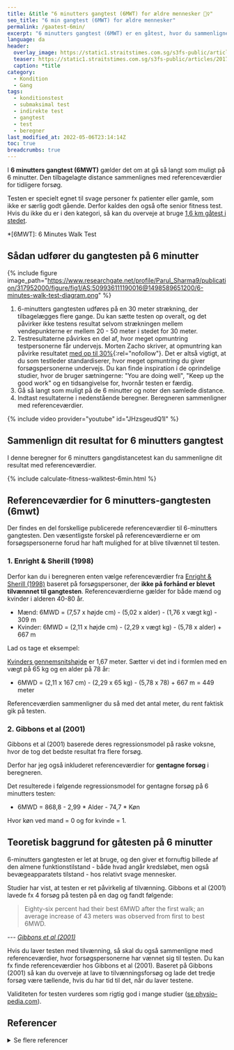 ```yaml
---
title: &title "6 minutters gangtest (6MWT) for ældre mennesker 🚶‍♀️"
seo_title: "6 min gangtest (6MWT) for ældre mennesker"
permalink: /gaatest-6min/
excerpt: "6 minutters gangtest (6MWT) er en gåtest, hvor du sammenligner din tilbagelagte distance i forhold til andre mennesker i samme aldersgruppe som dig selv. Gangtesten henvender sig til relativt fysisk svage personer."
language: da
header:
  overlay_image: https://static1.straitstimes.com.sg/s3fs-public/articles/2017/09/04/20170904_1504497527583_2073451859691958_16_amyama4_zuann.jpg
  teaser: https://static1.straitstimes.com.sg/s3fs-public/articles/2017/09/04/20170904_1504497527583_2073451859691958_16_amyama4_zuann.jpg
  caption: *title
category:
  - Kondition
  - Gang
tags:
  - konditionstest
  - submaksimal test
  - indirekte test
  - gangtest
  - test
  - beregner
last_modified_at: 2022-05-06T23:14:14Z
toc: true
breadcrumbs: true
---
```


I **6 minutters gangtest (6MWT)** gælder det om at gå så langt som muligt på 6 minutter. Den tilbagelagte distance sammenlignes med referenceværdier for tidligere forsøg.

Testen er specielt egnet til svage personer fx patienter eller gamle, som ikke er særlig godt gående. Derfor kaldes den også ofte senior fitness test. Hvis du ikke du er i den kategori, så kan du overveje at bruge [1,6 km gåtest i stedet](/gaatest/).

*[6MWT]: 6 Minutes Walk Test

## Sådan udfører du gangtesten på 6 minutter

{% include figure image_path="https://www.researchgate.net/profile/Parul_Sharma9/publication/317952000/figure/fig1/AS:509936111190016@1498589651200/6-minutes-walk-test-diagram.png" %}

1. 6-minutters gangtesten udføres på en 30 meter strækning, der tilbagelægges flere gange. Du kan sætte testen op overalt, og det påvirker ikke testens resultat selvom strækningen mellem vendepunkterne er mellem 20 - 50 meter i stedet for 30 meter.
2. Testresultaterne påvirkes en del af, hvor meget opmuntring testpersonerne får undervejs. Morten Zacho skriver, at opmuntring kan påvirke resultatet [med op til 30%](https://web.archive.org/web/20150403145323/http://www.motion-online.dk/konditionstraening/testning/6_min_gaa-test/){:rel="nofollow"}. Det er altså vigtigt, at du som testleder standardiserer, hvor meget opmuntring du giver forsøgspersonerne undervejs. Du kan finde inspiration i de oprindelige studier, hvor de bruger sætningerne: "You are doing well", "Keep up the good work" og en tidsangivelse for, hvornår testen er færdig.
3. Gå så langt som muligt på de 6 minutter og noter den samlede distance.
4. Indtast resultaterne i nedenstående beregner. Beregneren sammenligner med referenceværdier.

{% include video provider="youtube" id="JHzsgeudQ1I" %}

## Sammenlign dit resultat for 6 minutters gangtest

I denne beregner for 6 minutters gangdistancetest kan du sammenligne dit resultat med referenceværdier.

{% include calculate-fitness-walktest-6min.html %}

## Referenceværdier for 6 minutters-gangtesten (6mwt)

Der findes en del forskellige publicerede referenceværdier til 6-minutters gangtesten. Den væsentligste forskel på referenceværdierne er om forsøgspersonerne forud har haft mulighed for at blive tilvænnet til testen.

### 1. Enright & Sherill (1998)

Derfor kan du i beregneren enten vælge referenceværdier fra [Enright & Sherill (1998)](https://pubmed.ncbi.nlm.nih.gov/9817683/) baseret på forsøgspersoner, der **ikke på forhånd er blevet tilvænnnet til gangtesten**. Referenceværdierne gælder for både mænd og kvinder i alderen 40-80 år.

- Mænd: 6MWD = (7,57 x højde cm) - (5,02 x alder) - (1,76 x vægt kg) - 309 m
- Kvinder: 6MWD = (2,11 x højde cm) - (2,29 x vægt kg) - (5,78 x alder) + 667 m

Lad os tage et eksempel:

[Kvinders gennemsnitshøjde](/hvad-er-gennemsnitshoejden-i-danmark/) er 1,67 meter. Sætter vi det ind i formlen med en vægt på 65 kg og en alder på 78 år:

- 6MWD = (2,11 x 167 cm) - (2,29 x 65 kg) - (5,78 x 78) + 667 m = 449 meter

Referenceværdien sammenligner du så med det antal meter, du rent faktisk gik på testen.

### 2. Gibbons et al (2001)

Gibbons et al (2001) baserede deres regressionsmodel på raske voksne, hvor de tog det bedste resultat fra flere forsøg.

Derfor har jeg også inkluderet referenceværdier for **gentagne forsøg** i beregneren.

Det resulterede i følgende regressionsmodel for gentagne forsøg på 6 minutters testen:

- 6MWD = 868,8 - 2,99 * Alder - 74,7 * Køn

Hvor køn ved mand = 0 og for kvinde = 1.

## Teoretisk baggrund for gåtesten på 6 minutter

6-minutters gangtesten er let at bruge, og den giver et fornuftig billede af den almene funktionstilstand - både hvad angår kredsløbet, men også bevægeapparatets tilstand - hos relativt svage mennesker.

Studier har vist, at testen er ret påvirkelig af tilvænning. Gibbons et al (2001) lavede fx 4 forsøg på testen på en dag og fandt følgende:

> Eighty-six percent had their best 6MWD after the first walk; an average increase of 43 meters was observed from first to best 6MWD.

--- <cite>[Gibbons et al (2001)](https://pubmed.ncbi.nlm.nih.gov/11314289/)</cite>

Hvis du laver testen med tilvænning, så skal du også sammenligne med referenceværdier, hvor forsøgspersonerne har vænnet sig til testen. Du kan fx finde referenceværdier hos Gibbons et al (2001). Baseret på Gibbons (2001) så kan du overveje at lave to tilvænningsforsøg og lade det tredje forsøg være tællende, hvis du har tid til det, når du laver testene.

Validiteten for testen vurderes som rigtig god i mange studier ([se physio-pedia.com](https://www.physio-pedia.com/Six_Minute_Walk_Test_/_6_Minute_Walk_Test)).

## Referencer

<details markdown="1">
  <summary>Se flere referencer</summary>

- Enright, P. L., og D. L. Sherrill. 1998. “Reference Equations for the Six-Minute Walk in Healthy Adults”. American Journal of Respiratory and Critical Care Medicine 158 (5 Pt 1): 1384–87. <https://doi.org/10.1164/ajrccm.158.5.9710086>.
- Enright, Paul L. 2003. “The Six-Minute Walk Test”. Respiratory Care 48 (8): 783–85.
- Enright, Paul L., Mary Ann McBurnie, Vera Bittner, Russell P. Tracy, Robert McNamara, Alice Arnold, Anne B. Newman, og Cardiovascular Health Study. 2003. “The 6-Min Walk Test: A Quick Measure of Functional Status in Elderly Adults”. Chest 123 (2): 387–98. <https://doi.org/10.1378/chest.123.2.387>.
- Carter, Rick, David B. Holiday, Chiagozie Nwasuruba, James Stocks, Carol Grothues, og Brian Tiep. 2003. “6-Minute Walk Work for Assessment of Functional Capacity in Patients with COPD”. Chest 123 (5): 1408–15. <https://doi.org/10.1378/chest.123.5.1408>.
- Rostagno, Carlo, Giuseppe Olivo, Marco Comeglio, Vieri Boddi, Michela Banchelli, Giorgio Galanti, og Gian Franco Gensini. 2003. “Prognostic Value of 6-Minute Walk Corridor Test in Patients with Mild to Moderate Heart Failure: Comparison with Other Methods of Functional Evaluation”. European Journal of Heart Failure 5 (3): 247–52. <https://doi.org/10.1016/s1388-9842(02)00244-1>.
- Gibbons, W. J., N. Fruchter, S. Sloan, og R. D. Levy. 2001. “Reference Values for a Multiple Repetition 6-Minute Walk Test in Healthy Adults Older than 20 Years”. Journal of Cardiopulmonary Rehabilitation 21 (2): 87–93. <https://doi.org/10.1097/00008483-200103000-00005>.
</details>

